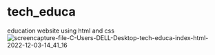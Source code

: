 # tech_educa
education website using html and css
![screencapture-file-C-Users-DELL-Desktop-tech-educa-index-html-2022-12-03-14_41_16](https://user-images.githubusercontent.com/111860713/205433629-70c310ee-1539-435f-8ca8-39519151b497.png)
